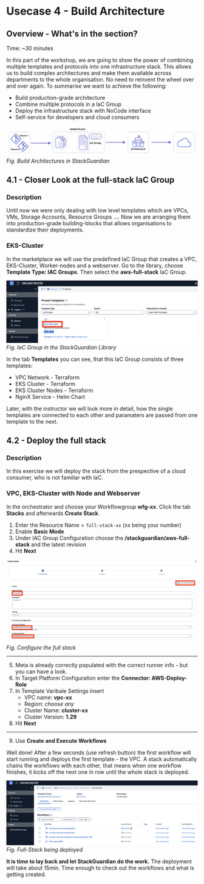 # Usecase 4 - Build Architecture

## Overview - What's in the section?
Time: ~30 minutes  

In this part of the workshop, we are going to show the power of combining multiple templates and protocols into one infrastructure stack. This allows us to build complex architectures and make them available across departments to the whole organisation. No need to reinvent the wheel over and over again. 
To summarise we want to achieve the following:

* Build production-grade architecture
* Combine multiple protocols in a IaC Group
* Deploy the infrastructure stack with NoCode interface
* Self-service for developers and cloud consumers

![Usecase 4](image/usecase3.png)
_Fig. Build Architectures in StackGuardian_

## 4.1 - Closer Look at the full-stack IaC Group
### Description
Until now we were only dealing with low level templates which are VPCs, VMs, Storage Accounts, Resource Groups .... Now we are arranging them into production-grade building-blocks that allows organisations to standardize their deployments. 

### EKS-Cluster
In the marketplace we will use the predefined IaC Group that creates a VPC, EKS-Cluster, Worker-nodes and a webserver. Go to the library, choose **Template Type: IAC Groups**. Then select the **aws-full-stack** IaC Group. 

![IaC Group](image/aws-full-stack.png)  
_Fig. IaC Group in the StackGuardian Library_   

In the tab **Templates** you can see, that this IaC Group consists of three templates: 
* VPC Network - Terraform
* EKS Cluster - Terraform
* EKS Cluster Nodes - Terraform
* NginX Service - Helm Chart

Later, with the instructor we will look more in detail, how the single templates are connected to each other and paramaters are passed from one template to the next.

## 4.2 - Deploy the full stack 
### Description
In this exercise we will deploy the stack from the prespective of a cloud consumer, who is not familiar with IaC.

### VPC, EKS-Cluster with Node and Webserver
In the orchestrator and choose your Workflowgroup **wfg-xx**.
Click the tab **Stacks** and afterwards **Create Stack**.

1. Enter the Resource Name = ``full-stack-xx`` (xx being your number)
2. Enable **Basic Mode**
3. Under IAC Group Configuration choose the **/stackguardian/aws-full-stack** and the latest revision
4. Hit **Next**

![IaC Group](image/configure-stack.png)  
 _Fig. Configure the full stack_   
 
---
5. Meta is already correctly populated with the correct runner info - but you can have a look.
6. In Target Platform Configuration enter the **Connector: AWS-Deploy-Role**
7. In Template Varibale Settings insert
   * VPC name: **vpc-xx**
   * Region: _choose any_
   * Cluster Name: **cluster-xx**
   * Cluster Version: **1.29**
8. Hit **Next**

---

9. Use **Create and Execute Workflows**

Well done! After a few seconds (use refresh button) the first workflow will start running and deploys the first template - the VPC. 
A stack automatically chains the workflows with each other, that means when one workflow finishes, it kicks off the next one in row until the whole stack is deployed. 

![Stack Deploy](image/full-stack-deploy.png)
_Fig. Full-Stack being deployed_


**It is time to lay back and let StackGuardian do the work.**
The deployment will take about 15min. Time enough to check out the workflows and what is getting created.
